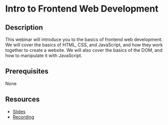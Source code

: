 # Intro to Frontend Web Development

## Description

This webinar will introduce you to the basics of frontend web development. We will cover the basics of HTML, CSS, and JavaScript, and how they work together to create a website. We will also cover the basics of the DOM, and how to manipulate it with JavaScript.

## Prerequisites

None

## Resources

- [Slides](/webinars/intro_to_frontend_web_development/JS-Session-6-nov-2021.pdf)
- [Recording](https://www.youtube.com/watch?v=XuZyHr50Qj0)
